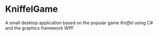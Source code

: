 # KniffelGame
A small desktop application based on the popular game _Kniffel_ using C# and the graphics framework WPF
